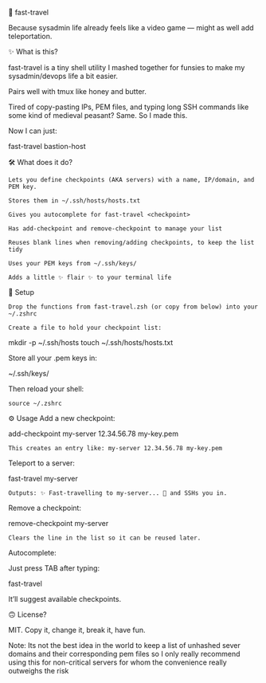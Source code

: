 🧭 fast-travel

Because sysadmin life already feels like a video game — might as well add teleportation.

✨ What is this?

fast-travel is a tiny shell utility I mashed together for funsies to make my sysadmin/devops life a bit easier.

Pairs well with tmux like honey and butter.

Tired of copy-pasting IPs, PEM files, and typing long SSH commands like some kind of medieval peasant? Same. So I made this.

Now I can just:

fast-travel bastion-host

🛠️ What does it do?

    Lets you define checkpoints (AKA servers) with a name, IP/domain, and PEM key.

    Stores them in ~/.ssh/hosts/hosts.txt

    Gives you autocomplete for fast-travel <checkpoint>

    Has add-checkpoint and remove-checkpoint to manage your list

    Reuses blank lines when removing/adding checkpoints, to keep the list tidy

    Uses your PEM keys from ~/.ssh/keys/

    Adds a little ✨ flair ✨ to your terminal life

🚀 Setup

    Drop the functions from fast-travel.zsh (or copy from below) into your ~/.zshrc

    Create a file to hold your checkpoint list:

mkdir -p ~/.ssh/hosts
touch ~/.ssh/hosts/hosts.txt

Store all your .pem keys in:

~/.ssh/keys/

Then reload your shell:

    source ~/.zshrc

⚙️ Usage
Add a new checkpoint:

add-checkpoint my-server 12.34.56.78 my-key.pem

    This creates an entry like: my-server 12.34.56.78 my-key.pem

Teleport to a server:

fast-travel my-server

    Outputs: ✨ Fast-travelling to my-server... 🧭 and SSHs you in.

Remove a checkpoint:

remove-checkpoint my-server

    Clears the line in the list so it can be reused later.

Autocomplete:

Just press TAB after typing:

fast-travel <TAB>

It’ll suggest available checkpoints.

🙃 License?

MIT. Copy it, change it, break it, have fun.

Note: Its not the best idea in the world to keep a list of unhashed sever domains and their corresponding pem 
files so I only really recommend using this for non-critical servers for whom the convenience really outweighs
the risk

